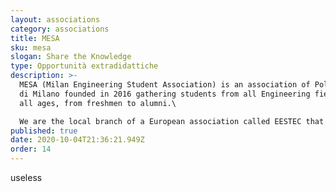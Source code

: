 ```yaml
---
layout: associations
category: associations
title: MESA
sku: mesa
slogan: Share the Knowledge
type: Opportunità extradidattiche
description: >-
  MESA (Milan Engineering Student Association) is an association of Politecnico
  di Milano founded in 2016 gathering students from all Engineering fields and
  all ages, from freshmen to alumni.\

  We are the local branch of a European association called EESTEC that currently counts around 57 member universities in 27 countries. Being a part of this network, members of MESA can participate in week-long international workshops all over Europe free of cost, meet and network with students from other excellent technical universities and enrich your CV with unique and inspiring experiences.
published: true
date: 2020-10-04T21:36:21.949Z
order: 14
---
```

useless